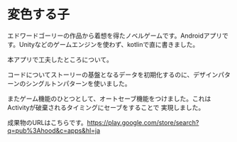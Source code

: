 # 変色する子
エドワードゴーリーの作品から着想を得たノベルゲームです。Androidアプリです。Unityなどのゲームエンジンを使わず、kotlinで直に書きました。 

本アプリで工夫したところについて。

コードについてストーリーの基盤となるデータを初期化するのに、デザインパターンのシングルトンパターンを使いました。

またゲーム機能のひとつとして、オートセーブ機能をつけました。これはActivityが破棄されるタイミングにセーブをすることで
実現しました。

成果物のURLはこちらです。https://play.google.com/store/search?q=pub%3Ahood&c=apps&hl=ja 
